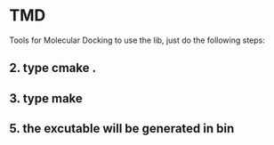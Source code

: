 # TMD
Tools for Molecular Docking
to use the lib, just do the following steps:
## 2. type cmake .
## 3. type make
## 5. the excutable will be generated in bin
